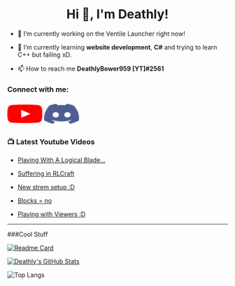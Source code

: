 <h1 align="center">Hi 👋, I'm Deathly!</h1>

- 👷 I’m currently working on the Ventile Launcher right now!

- 🌱 I’m currently learning **website development**, **C#** and trying to learn C++ but failing xD.

- 📫 How to reach me **DeathlyBower959 [YT]#2561**

<h3 align="left">Connect with me:</h3>
<p align="left">
<a href="https://www.youtube.com/DeathlyBower959" target="blank"><img align="center" src="https://raw.githubusercontent.com/DeathlyBower959/DeathlyBower959/master/images/youtube.svg" alt="https://www.youtube.com/DeathlyBower959" height="60" width="80" /></a>
<a href="https://discord.gg/pfZATvy3Fs" target="blank"><img align="center" src="https://raw.githubusercontent.com/DeathlyBower959/DeathlyBower959/master/images/discord.svg" alt="https://discord.gg/pfZATvy3Fs" height="60" width="80" /></a>
</p>


### 📺 Latest Youtube Videos
<!-- YOUTUBE:START -->
- [Playing With A Logical Blade...](https://www.youtube.com/watch?v=xKVA5IWONTc) 

- [Suffering in RLCraft](https://www.youtube.com/watch?v=WYhAvxVRc2Q) 

- [New strem setup :D](https://www.youtube.com/watch?v=DmBBShSchrM) 

- [Blocks = no](https://www.youtube.com/watch?v=dAeHuMVOF2o) 

- [Playing with Viewers :D](https://www.youtube.com/watch?v=AamHG6XwNfg) 
<!-- YOUTUBE:END -->

---

###Cool Stuff

<!--Github Repos-->
[![Readme Card](https://github-readme-stats.vercel.app/api/pin/?username=Ventile-Client&repo=Launcher&show_owner=true&title_color=FFFFFF&icon_color=CC3939&text_color=C0C0C0&bg_color=DEG,000000,280000)](https://github.com/Ventile-Client/Launcher)

<!--Stats-->
[![Deathly's GitHub Stats](https://github-readme-stats.vercel.app/api?username=DeathlyBower959&show_icons=true&custom_title=Deathly%27s%20Stats&title_color=FFFFFF&icon_color=CC3939&text_color=C0C0C0&bg_color=DEG,000000,280000)](https://github.com/DeathlyBower959)

![Top Langs](https://github-readme-stats.vercel.app/api/top-langs/?username=DeathlyBower959&title_color=FFFFFF&icon_color=CC3939&text_color=C0C0C0&bg_color=DEG,000000,280000)
